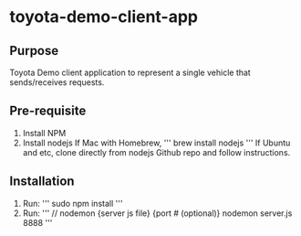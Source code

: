 # toyota-demo-client-app

## Purpose
Toyota Demo client application to represent a single vehicle that sends/receives requests.

## Pre-requisite
1. Install NPM
2. Install nodejs
If Mac with Homebrew,
'''
brew install nodejs
'''
If Ubuntu and etc, clone directly from nodejs Github repo and follow instructions.

## Installation
1. Run:
'''
sudo npm install
'''
2. Run:
'''
// nodemon {server js file} {port # (optional)}
nodemon server.js 8888
'''
